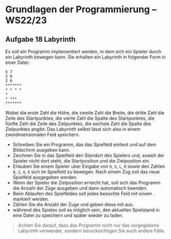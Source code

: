 # Grundlagen der Programmierung – WS22/23

## Aufgabe 18 Labyrinth

Es soll ein Programm implementiert werden, in dem sich ein Spieler durch ein Labyrinth bewegen
kann.
Sie erhalten ein Labyrinth in folgender Form in einer Datei:

```text
5 7
2 0
2 6
*******
* * * *
*
* ***
*******
```

Wobei die erste Zahl die Höhe, die zweite Zahl die Breite, die dritte Zahl die Zeile des Startpunktes,
die vierte Zahl die Spalte des Startpunktes, die fünfte Zahl die Zeile des Zielpunktes, die
sechste Zahl die Spalte des Zielpunktes angibt. Das Labyrinth selbst lässt sich also in einem
zweidimensionalen Feld speichern.

- Schreiben Sie ein Programm, das das Spielfeld einliest und auf dem Bildschirm ausgeben
  kann.
- Zeichnen Sie in das Spielfeld den Standort des Spielers und, soweit der Spieler nicht dort
  steht, die Startposition und die Zielposition ein.
- Erlauben Sie einem Spieler uber Eingabe von `O`, `U`, `L`, `R` sowie den Zahlen `8`, `2`, `4`, `6`
  sich im Spielfeld zu bewegen. Nach einem Zug soll das neue Spielfeld ausgegeben werden.
- Wenn der Spieler die Zielposition erreicht hat, soll sich das Programm die Anzahl der Züge ausgeben und dann
  automatisch beenden.
- Beim Ablaufen des Spielfeldes soll jedes besuchte Feld mit einem `.` markiert werden.
- Zählen Sie die Anzahl der Zuge und geben diese mit aus.
- während des Spieles soll es möglich sein, den aktuellen Spielstand in eine Datei zu speichern
  und später wieder zu laden.

> Achten Sie darauf, dass das Programm nicht nur das vorgegebene Labyrinth verwendet, sondern
> berucksichtigen Sie auch andere Fälle.
